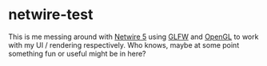 # netwire-test

This is me messing around with
[Netwire 5](http://hackage.haskell.org/package/netwire-5.0.0) using
[GLFW](http://hackage.haskell.org/package/GLFW-0.5.2.2) and
[OpenGL](http://hackage.haskell.org/package/OpenGL) to work with my UI /
rendering respectively. Who knows, maybe at some point something fun or useful
might be in here?
